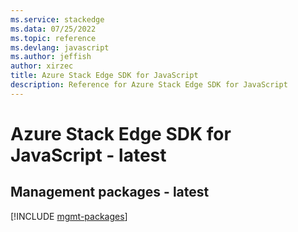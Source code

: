 ```yaml
---
ms.service: stackedge
ms.data: 07/25/2022
ms.topic: reference
ms.devlang: javascript
ms.author: jeffish
author: xirzec
title: Azure Stack Edge SDK for JavaScript
description: Reference for Azure Stack Edge SDK for JavaScript
---
```

# Azure Stack Edge SDK for JavaScript - latest

## Management packages - latest
[!INCLUDE [mgmt-packages](stack-edge-mgmt-index.md)]